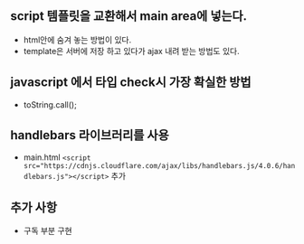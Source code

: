 ## script 템플릿을 교환해서 main area에 넣는다.

- html안에 숨겨 놓는 방법이 있다.
- template은 서버에 저장 하고 있다가 ajax 내려 받는 방법도 있다.

## javascript 에서 타입 check시 가장 확실한 방법
- toString.call();


## handlebars 라이브러리를 사용
-  main.html `<script  src="https://cdnjs.cloudflare.com/ajax/libs/handlebars.js/4.0.6/handlebars.js"></script>` 추가

## 추가 사항
- 구독 부분 구현
